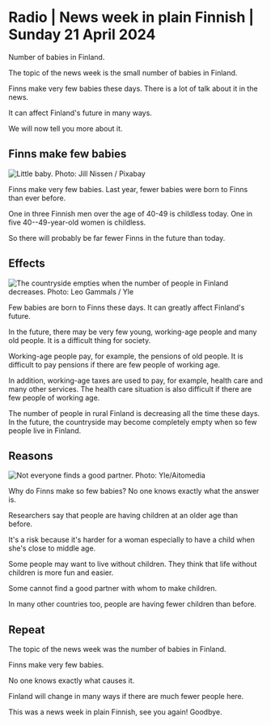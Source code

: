 # Radio \| News week in plain Finnish \| Sunday 21 April 2024

Number of babies in Finland.

The topic of the news week is the small number of babies in Finland.

Finns make very few babies these days. There is a lot of talk about it in the news.

It can affect Finland's future in many ways.

We will now tell you more about it.

## Finns make few babies

![Little baby. Photo: Jill Nissen / Pixabay](https://images.cdn.yle.fi/image/upload/c_crop,h_1078,w_1917,x_2,y_99/ar_1.777777777777777,c_fill,g_faces,h_431,w_767/dpr_1.0/q_auto:eco/f_auto/fl_lossy/v1713513323/39-127306966222163634b9)

Finns make very few babies. Last year, fewer babies were born to Finns than ever before.

One in three Finnish men over the age of 40-49 is childless today. One in five 40--49-year-old women is childless.

So there will probably be far fewer Finns in the future than today.

## Effects

![The countryside empties when the number of people in Finland decreases. Photo: Leo Gammals / Yle](https://images.cdn.yle.fi/image/upload/c_crop,h_3087,w_5488,x_0,y_426/ar_1.7777777777777777,c_fill,g_faces,h_431,w_767/dpr_1.0/q_auto:eco/f_auto/fl_lossy/v1710844508/39-125934365f96a1c43a7e)

Few babies are born to Finns these days. It can greatly affect Finland's future.

In the future, there may be very few young, working-age people and many old people. It is a difficult thing for society.

Working-age people pay, for example, the pensions of old people. It is difficult to pay pensions if there are few people of working age.

In addition, working-age taxes are used to pay, for example, health care and many other services. The health care situation is also difficult if there are few people of working age.

The number of people in rural Finland is decreasing all the time these days. In the future, the countryside may become completely empty when so few people live in Finland.

## Reasons

![Not everyone finds a good partner. Photo: Yle/Aitomedia](https://images.cdn.yle.fi/image/upload/c_crop,h_900,w_1600,x_0,y_0/ar_1.777777777777777,c_fill,g_faces,h_431,w_767/dpr_1.0/q_auto:eco/f_auto/fl_lossy/v1445806584/17-36469562d41da2d230)

Why do Finns make so few babies? No one knows exactly what the answer is.

Researchers say that people are having children at an older age than before.

It's a risk because it's harder for a woman especially to have a child when she's close to middle age.

Some people may want to live without children. They think that life without children is more fun and easier.

Some cannot find a good partner with whom to make children.

In many other countries too, people are having fewer children than before.

## Repeat

The topic of the news week was the number of babies in Finland.

Finns make very few babies.

No one knows exactly what causes it.

Finland will change in many ways if there are much fewer people here.

This was a news week in plain Finnish, see you again! Goodbye.
